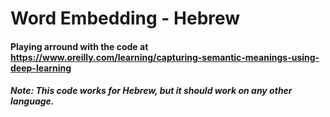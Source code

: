 Word Embedding - Hebrew
============================

#### Playing arround with the code at https://www.oreilly.com/learning/capturing-semantic-meanings-using-deep-learning

##### Note: This code works for Hebrew, but it should work on any other language.
